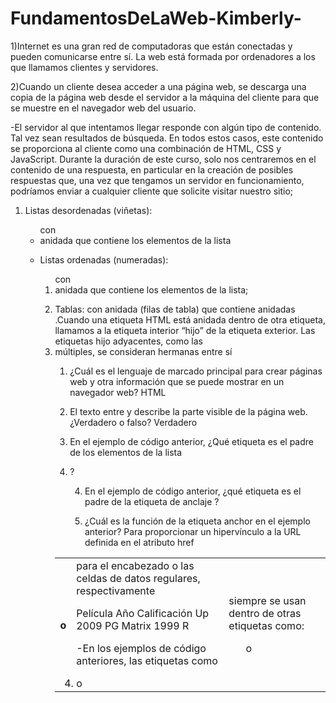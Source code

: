 # FundamentosDeLaWeb-Kimberly-

 <!--Respuestas-->

 1)Internet es una gran red de computadoras que están conectadas y pueden comunicarse entre sí. La web está formada por ordenadores a los que llamamos clientes y servidores.

 2)Cuando un cliente desea acceder a una página web, se descarga una copia de la página web desde el servidor a la máquina del cliente para que se muestre en el navegador web del usuario.

-El servidor al que intentamos llegar responde con algún tipo de contenido. Tal vez sean resultados de búsqueda. En todos estos casos, este contenido se proporciona al cliente como una combinación de HTML, CSS y JavaScript.
Durante la duración de este curso, solo nos centraremos en el contenido de una respuesta, en particular en la creación de posibles respuestas que, una vez que tengamos un servidor en funcionamiento, podríamos enviar a cualquier cliente que solicite visitar nuestro sitio;


<!--listas-->

1) Listas desordenadas (viñetas): <ul> con <li> anidada que contiene los elementos de la lista

2) Listas ordenadas (numeradas): <ol> con <li> anidada que contiene los elementos de la lista;


1) Tablas: <table> con <tr>anidada (filas de tabla) que contiene anidadas <th> o <td> para el encabezado o las celdas de datos regulares, respectivamente


Película	Año	    Calificación
Up	       2009	        PG
Matrix	   1999        	R


<!--en general-->

-En los ejemplos de código anteriores, las etiquetas como <li> o <td> siempre se usan dentro de otras etiquetas como:

<ul>o <tr>.Cuando una etiqueta HTML está anidada dentro de otra etiqueta, llamamos a la etiqueta interior “hijo” de la etiqueta exterior. Las etiquetas hijo adyacentes, como las <li> múltiples, se consideran hermanas entre sí


<!--preguntas y Respuestas-->

1. ¿Cuál es el lenguaje de marcado principal para crear páginas web y otra información que se puede mostrar en un navegador web?
HTML

2. El texto entre <body> y </body> describe la parte visible de la página web. ¿Verdadero o falso?
Verdadero

3. En el ejemplo de código anterior, ¿Qué etiqueta es el padre de los elementos de la lista <li>?
<ul>

4. En el ejemplo de código anterior, ¿qué etiqueta es el padre de la etiqueta de anclaje <a>?
<p>

5. ¿Cuál es la función de la etiqueta anchor <a> en el ejemplo anterior?
Para proporcionar un hipervínculo a la URL definida en el atributo href
